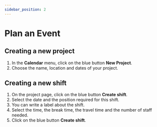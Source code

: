 ```yaml
---
sidebar_position: 2
---
```


# Plan an Event

## Creating a new project

1. In the **Calendar** menu, click on the blue button **New Project**.
2. Choose the name, location and dates of your project. 


## Creating a new shift

1. On the project page, click on the blue button **Create shift**.  
2. Select the date and the position required for this shift.  
3. You can write a label about the shift.  
4. Select the time, the break time, the travel time and the number of staff needed.
5. Click on the blue button **Create shift**.  